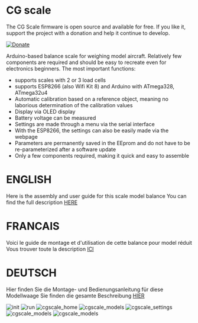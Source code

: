 # CG scale

The CG Scale firmware is open source and available for free. If you like it, support the project with a donation and help it continue to develop.

[![Donate](https://github.com/nightflyer88/CG_scale/blob/master/Doc/img/Paypal.png)](https://www.paypal.com/cgi-bin/webscr?cmd=_s-xclick&hosted_button_id=R69PMKTCXQBUU&source=url)

Arduino-based balance scale for weighing model aircraft. Relatively few components are required and should be easy to recreate even for electronics beginners.
The most important functions:

- supports scales with 2 or 3 load cells
- supports ESP8266 (also Wifi Kit 8) and Arduino with ATmega328, ATmega32u4
- Automatic calibration based on a reference object, meaning no laborious determination of the calibration values
- Display via OLED display
- Battery voltage can be measured
- Settings are made through a menu via the serial interface
- With the ESP8266, the settings can also be easily made via the webpage
- Parameters are permanently saved in the EEprom and do not have to be re-parameterized after a software update
- Only a few components required, making it quick and easy to assemble

# ENGLISH

Here is the assembly and user guide for this scale model balance
You can find the full description [HERE](https://github.com/ZINKTiti/CG_scale-1/wiki/ENGLISH)

# FRANCAIS

Voici le guide de montage et d'utilisation de cette balance pour model réduit
Vous trouver toute la description [ICI](https://github.com/ZINKTiti/CG_scale-1/wiki/FRANCAIS)

# DEUTSCH

Hier finden Sie die Montage- und Bedienungsanleitung für diese Modellwaage
Sie finden die gesamte Beschreibung [HIER](https://github.com/nightflyer88/CG_scale/wiki)

![init](https://github.com/nightflyer88/CG_scale/blob/master/Doc/img/cgScale_init.jpeg)
![run](https://github.com/nightflyer88/CG_scale/blob/master/Doc/img/cgScale.jpeg)
![cgscale_home](https://github.com/nightflyer88/CG_scale/blob/master/Doc/img/cgscale_home.png)
![cgscale_models](https://github.com/nightflyer88/CG_scale/blob/master/Doc/img/cgscale_models.png)
![cgscale_settings](https://github.com/nightflyer88/CG_scale/blob/master/Doc/img/cgscale_settings.png)
![cgscale_models](https://github.com/nightflyer88/CG_scale/blob/master/Doc/img/CG_Scale_wood.jpeg)
![cgscale_models](https://github.com/nightflyer88/CG_scale/blob/master/Doc/img/CG_Scale_ASW20.jpeg)
